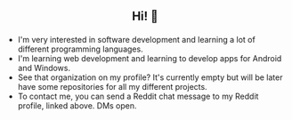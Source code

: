 ## <p align="center">Hi! 👋</p>

* I'm very interested in software development and learning a lot of different programming languages.
* I'm learning web development and learning to develop apps for Android and Windows.
* See that organization on my profile? It's currently empty but will be later have some repositories for all my different projects.
* To contact me, you can send a Reddit chat message to my Reddit profile, linked above. DMs open.